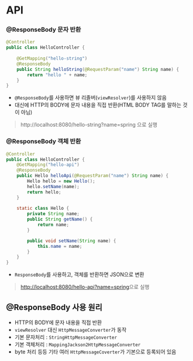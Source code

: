 # API

### @ResponseBody 문자 반환

```java
@Controller
public class HelloController {
	
	@GetMapping("hello-string")
	@ResponseBody
	public String helloString(@RequestParam("name") String name) {
		return "hello " + name;
	}
}
```

- `@ResponseBody`를  사용하면 뷰 리졸버(`viewResolver`)를 사용하지 않음
- 대신에 HTTP의 BODY에 문자 내용을 직접 반환(HTML BODY TAG를 말하는 것이 아님)

> http://localhost:8080/hello-string?name=spring 으로 실행
> 

### @ResponseBody 객체 반환

```java
@Controller
public class HelloController {
	@GetMapping("hello-api")
	@ResponseBody
	public Hello helloApi(@RequestParam("name") String name) {
		Hello hello = new Hello();
		hello.setName(name);
		return hello;
	}
		
	static class Hello {
		private String name;
		public String getName() {
			return name;
		}

		public void setName(String name) {
			this.name = name;
		}
	}	
}
```

- `ResponseBody`를 사용하고, 객체를 반환하면 JSON으로 변환

> [http://localhost:8080/hello-api?name=spring](http://localhost:8080/hello-api?name=spring)으로 실행
> 

## @ResponseBody 사용 원리

- HTTP의 BODY에 문자 내용을 직접 반환
- `viewResolver` 대신 `HttpMessageConverter`가 동작
- 기본 문자처리 : `StringHttpMessageConverter`
- 기본 객체처리 : `MappingJackson2HttpMessageConverter`
- byte 처리 등등 기타 여러 `HttpMessageCoverter`가 기본으로 등록되어 있음